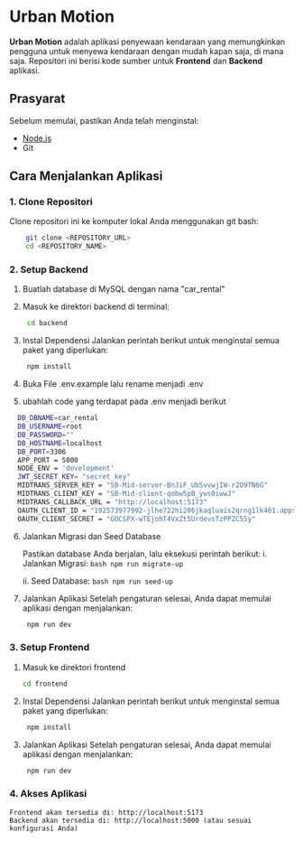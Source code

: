 # Urban Motion

**Urban Motion** adalah aplikasi penyewaan kendaraan yang memungkinkan pengguna untuk menyewa kendaraan dengan mudah kapan saja, di mana saja. Repositori ini berisi kode sumber untuk **Frontend** dan **Backend** aplikasi.

## Prasyarat
Sebelum memulai, pastikan Anda telah menginstal:  
- [Node.js](https://nodejs.org/)  
- Git  

## Cara Menjalankan Aplikasi

### 1. Clone Repositori
Clone repositori ini ke komputer lokal Anda menggunakan git bash:
```bash
    git clone <REPOSITORY_URL> 
    cd <REPOSITORY_NAME>
```

### 2. Setup Backend 

1. Buatlah database di MySQL dengan nama "car_rental"

2. Masuk ke direktori backend di terminal:
   ```bash
    cd backend
   ```

3. Instal Dependensi
    Jalankan perintah berikut untuk menginstal semua paket yang diperlukan:
   ```bash
    npm install
   ```
4. Buka File .env.example lalu rename menjadi .env
5. ubahlah code yang terdapat pada .env menjadi berikut
  ```bash
    DB_DBNAME=car_rental
    DB_USERNAME=root
    DB_PASSWORD=""
    DB_HOSTNAME=localhost
    DB_PORT=3306
    APP_PORT = 5000
    NODE_ENV = 'development'
    JWT_SECRET_KEY= "secret_key"
    MIDTRANS_SERVER_KEY = "SB-Mid-server-BnJiF_UbSvvwjIW-r2O9TN6G"
    MIDTRANS_CLIENT_KEY = "SB-Mid-client-qobw5pB_yws0iwwJ"
    MIDTRANS_CALLBACK_URL = "http://localhost:5173"
    OAUTH_CLIENT_ID = "192573977992-jlhe722hi206jkaqluais2qrng1lk461.apps.googleusercontent.com"
    OAUTH_CLIENT_SECRET = "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"
   ```
6. Jalankan Migrasi dan Seed Database

    Pastikan database Anda berjalan, lalu eksekusi perintah berikut:
    i. Jalankan Migrasi:
       ```bash
        npm run migrate-up
       ```

    ii. Seed Database:
       ```bash
        npm run seed-up
       ```
        
7. Jalankan Aplikasi
    Setelah pengaturan selesai, Anda dapat memulai aplikasi dengan menjalankan:
   ```bash
    npm run dev
   ```

### 3. Setup Frontend 
1. Masuk ke direktori frontend
    ```bash
    cd frontend
    ```

2. Instal Dependensi
    Jalankan perintah berikut untuk menginstal semua paket yang diperlukan:
   ```bash
    npm install
   ```
        
3. Jalankan Aplikasi
    Setelah pengaturan selesai, Anda dapat memulai aplikasi dengan menjalankan:
   ```bash
    npm run dev
   ```


### 4. Akses Aplikasi
    Frontend akan tersedia di: http://localhost:5173  
    Backend akan tersedia di: http://localhost:5000 (atau sesuai konfigurasi Anda)

